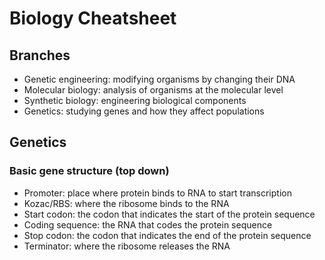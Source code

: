 # Biology Cheatsheet

## Branches

- Genetic engineering: modifying organisms by changing their DNA
- Molecular biology: analysis of organisms at the molecular level
- Synthetic biology: engineering biological components
- Genetics: studying genes and how they affect populations

## Genetics

### Basic gene structure (top down)

- Promoter: place where protein binds to RNA to start transcription
- Kozac/RBS: where the ribosome binds to the RNA
- Start codon: the codon that indicates the start of the protein sequence
- Coding sequence: the RNA that codes the protein sequence
- Stop codon: the codon that indicates the end of the protein sequence
- Terminator: where the ribosome releases the RNA
